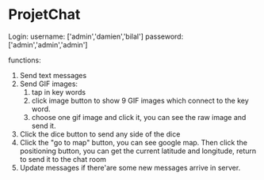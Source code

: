 # ProjetChat
Login:
username: ['admin','damien','bilal']
passeword:['admin','admin','admin']

functions:
1. Send text messages
2. Send GIF images:  
     1) tap in key words
     2) click image button to show 9 GIF images which connect to the key word.
     3) choose one gif image and click it, you can see the raw image and send it.
3. Click the dice button to send any side of the dice
4. Click the "go to map" button, you can see google map. Then click the positioning button, you can get the current latitude and longitude, return to send it to the chat room
5. Update messages if there'are some new messages arrive in server.
